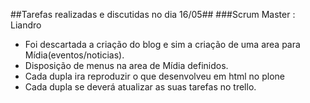 ##Tarefas realizadas e discutidas no dia 16/05##
###Scrum Master : Liandro 

* Foi descartada a criação do blog e sim a criação de uma area para Mídia(eventos/noticias).
* Disposição de menus na area de Mídia definidos.
* Cada dupla ira reproduzir o que desenvolveu em html no plone
* Cada dupla se deverá atualizar as suas tarefas no trello.
